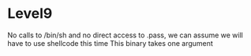 # Level9

No calls to /bin/sh and no direct access to .pass, we can assume we will have to use shellcode this time
This binary takes one argument

